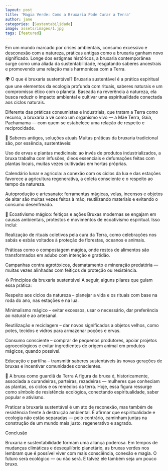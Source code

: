 ```yaml
---
layout: post
title: 'Magia Verde: Como a Bruxaria Pode Curar a Terra'
author: jane
categories: [Sustentabilidade]
image: assets/images/1.jpg
tags: [featured]
---
```


Em um mundo marcado por crises ambientais, consumo excessivo e desconexão com a natureza, práticas antigas como a bruxaria ganham novo significado. Longe dos estigmas históricos, a bruxaria contemporânea surge como uma aliada da sustentabilidade, resgatando saberes ancestrais e promovendo uma relação mais harmoniosa com a Terra.

🌍 O que é bruxaria sustentável?
Bruxaria sustentável é a prática espiritual que une elementos da ecologia profunda com rituais, saberes naturais e um compromisso ético com o planeta. Baseada na reverência à natureza, ela busca reduzir o impacto ambiental e cultivar uma espiritualidade conectada aos ciclos naturais.

Diferente das práticas consumistas e industriais, que tratam a Terra como recurso, a bruxaria a vê como um organismo vivo — a Mãe Terra, Gaia, Pachamama — com quem se estabelece uma relação de respeito e reciprocidade.

🔮 Saberes antigos, soluções atuais
Muitas práticas da bruxaria tradicional são, por essência, sustentáveis:

Uso de ervas e plantas medicinais: ao invés de produtos industrializados, a bruxa trabalha com infusões, óleos essenciais e defumações feitas com plantas locais, muitas vezes cultivadas em hortas próprias.

Calendário lunar e agrícola: a conexão com os ciclos da lua e das estações favorece a agricultura regenerativa, a coleta consciente e o respeito ao tempo da natureza.

Autoprodução e artesanato: ferramentas mágicas, velas, incensos e objetos de altar são muitas vezes feitos à mão, reutilizando materiais e evitando o consumo desenfreado.

🌱 Ecoativismo mágico: feitiços e ações
Bruxas modernas se engajam em causas ambientais, protestos e movimentos de ecoativismo espiritual. Isso inclui:

Realização de rituais coletivos pela cura da Terra, como celebrações nos sabás e esbás voltados à proteção de florestas, oceanos e animais.

Práticas como o compostagem mágica, onde restos de alimentos são transformados em adubo com intenção e gratidão.

Campanhas contra agrotóxicos, desmatamento e mineração predatória — muitas vezes alinhadas com feitiços de proteção ou resistência.

♻️ Princípios da bruxaria sustentável
A seguir, alguns pilares que guiam essa prática:

Respeito aos ciclos da natureza – planejar a vida e os rituais com base na roda do ano, nas estações e na lua.

Minimalismo mágico – evitar excessos, usar o necessário, dar preferência ao natural e ao artesanal.

Reutilização e reciclagem – dar novos significados a objetos velhos, como potes, tecidos e vidros para armazenar poções e ervas.

Consumo consciente – comprar de pequenos produtores, apoiar projetos agroecológicos e evitar ingredientes de origem animal em produtos mágicos, quando possível.

Educação e partilha – transmitir saberes sustentáveis às novas gerações de bruxas e incentivar comunidades conscientes.

🌾 A bruxa como guardiã da Terra
A figura da bruxa é, historicamente, associada a curandeiras, parteiras, rezadeiras — mulheres que conheciam as plantas, os ciclos e os remédios da terra. Hoje, essa figura ressurge como símbolo de resistência ecológica, conectando espiritualidade, saber popular e ativismo.

Praticar a bruxaria sustentável é um ato de reconexão, mas também de resistência frente à destruição ambiental. É afirmar que espiritualidade e ecologia não estão separadas — pelo contrário, caminham juntas na construção de um mundo mais justo, regenerativo e sagrado.

Conclusão

Bruxaria e sustentabilidade formam uma aliança poderosa. Em tempos de mudanças climáticas e desequilíbrio planetário, as bruxas verdes nos lembram que é possível viver com mais consciência, conexão e magia. O futuro será ecológico — ou não será. E talvez ele também seja um pouco bruxo.